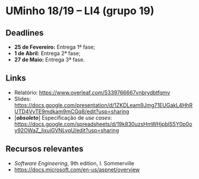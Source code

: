 <!-- ----------------------------------------------------------------------- -->

# UMinho 18/19 – LI4 (grupo 19)

<!-- ----------------------------------------------------------------------- -->

## Deadlines

* **25 de Fevereiro:** Entrega 1ª fase;
* **1 de Abril:** Entrega 2ª fase;
* **27 de Maio:** Entrega 3ª fase.

<!-- ----------------------------------------------------------------------- -->

## Links

* Relatório: https://www.overleaf.com/5339766667vnbrydbtfqmv
* Slides: https://docs.google.com/presentation/d/1ZKDLeam9Jmg71EUGakL4HhRUTD4VyTE9mdkam9mCGq8/edit?usp=sharing
* [***obsoleto***] Especificação de *use cases*: https://docs.google.com/spreadsheets/d/19k830uzsHmWHjpblS5Y0p0oy92OWaZ_lixuiGVNLyqU/edit?usp=sharing

<!-- ----------------------------------------------------------------------- -->

## Recursos relevantes

* *Software Engineering*, 9th edition, I. Sommerville
* https://docs.microsoft.com/en-us/aspnet/overview

<!-- ----------------------------------------------------------------------- -->
